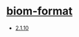 # [biom-format](https://hpc.nih.gov/apps/biom-format.html)
- [2.1.10](/high-throughput-sequencing/biom-format/2.1.10)
